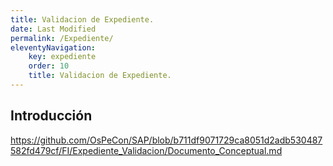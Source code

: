 ```yaml
---
title: Validacion de Expediente.
date: Last Modified
permalink: /Expediente/
eleventyNavigation:
    key: expediente
    order: 10
    title: Validacion de Expediente.
---
```


<!-- @format -->

## **Introducción**

https://github.com/OsPeCon/SAP/blob/b711df9071729ca8051d2adb530487582fd479cf/FI/Expediente_Validacion/Documento_Conceptual.md